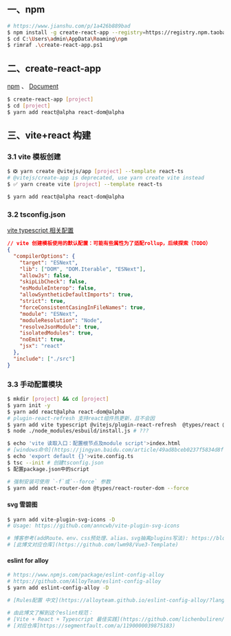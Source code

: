 ## 一、npm

```bash
# https://www.jianshu.com/p/1a426b889bad
$ npm install -g create-react-app --registry=https://registry.npm.taobao.org
$ cd C:\Users\admin\AppData\Roaming\npm
$ rimraf .\create-react-app.ps1
```

## 二、create-react-app

[npm](https://www.npmjs.com/package/create-react-app) 、
[Document](https://create-react-app.dev/)

```bash
$ create-react-app [project]
$ cd [project]
$ yarn add react@alpha react-dom@alpha
```

## 三、vite+react 构建

### 3.1 vite 模板创建

```bash
$ ❎ yarn create @vitejs/app [project] --template react-ts
# @vitejs/create-app is deprecated, use yarn create vite instead
$ ✅ yarn create vite [project] --template react-ts

$ yarn add react@alpha react-dom@alpha
```

### 3.2 tsconfig.json

[vite typescript 相关配置](https://cn.vitejs.dev/guide/features.html#typescript)

```json
// vite 创建模板使用的默认配置：可能有些属性为了适配rollup，后续探索（TODO）
{
  "compilerOptions": {
    "target": "ESNext",
    "lib": ["DOM", "DOM.Iterable", "ESNext"],
    "allowJs": false,
    "skipLibCheck": false,
    "esModuleInterop": false,
    "allowSyntheticDefaultImports": true,
    "strict": true,
    "forceConsistentCasingInFileNames": true,
    "module": "ESNext",
    "moduleResolution": "Node",
    "resolveJsonModule": true,
    "isolatedModules": true,
    "noEmit": true,
    "jsx": "react"
  },
  "include": ["./src"]
}
```

### 3.3 手动配置模块

```bash
$ mkdir [project] && cd [project]
$ yarn init -y
$ yarn add react@alpha react-dom@alpha
# plugin-react-refresh 支持react组件热更新，且不会因
$ yarn add vite typescript @vitejs/plugin-react-refresh  @types/react @types/react-dom -D
$ node ./node_modules/esbuild/install.js # ???

$ echo 'vite 读取入口：配置根节点及module script'>index.html
# [windows命令](https://jingyan.baidu.com/article/49ad8bceb0237f5834d8fa19.html)
$ echo 'export default {}'>vite.config.ts
$ tsc --init # 创建tsconfig.json
$ 配置package.json中的script

# 强制安装可使用 `-f`或`--force` 参数
$ yarn add react-router-dom @types/react-router-dom --force
```

#### svg 雪碧图

```bash
$ yarn add vite-plugin-svg-icons -D
# Usage: https://github.com/anncwb/vite-plugin-svg-icons

# 博客参考(addRoute、env、css预处理、alias、svg抽离plugins写法): https://blog.csdn.net/weixin_43368335/article/details/113868053
# [此博文对应仓库](https://github.com/lwm98/Vue3-Template)
```

#### eslint for alloy

```bash
# https://www.npmjs.com/package/eslint-config-alloy
# https://github.com/AlloyTeam/eslint-config-alloy
$ yarn add eslint-config-alloy -D

# [Rules配置 中文](https://alloyteam.github.io/eslint-config-alloy/?language=zh-CN)

# 由此博文了解到这个eslint规范：
# [Vite + React + Typescript 最佳实践](https://github.com/lichenbuliren/fe-project-base)
# [对应仓库]https://segmentfault.com/a/1190000039875183)
```
